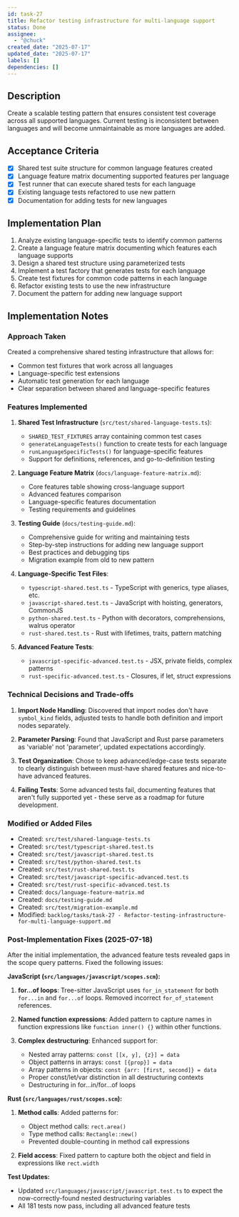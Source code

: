 ```yaml
---
id: task-27
title: Refactor testing infrastructure for multi-language support
status: Done
assignee:
  - "@chuck"
created_date: "2025-07-17"
updated_date: "2025-07-17"
labels: []
dependencies: []
---
```


## Description

Create a scalable testing pattern that ensures consistent test coverage across all supported languages. Current testing is inconsistent between languages and will become unmaintainable as more languages are added.

## Acceptance Criteria

- [x] Shared test suite structure for common language features created
- [x] Language feature matrix documenting supported features per language
- [x] Test runner that can execute shared tests for each language
- [x] Existing language tests refactored to use new pattern
- [x] Documentation for adding tests for new languages

## Implementation Plan

1. Analyze existing language-specific tests to identify common patterns
2. Create a language feature matrix documenting which features each language supports
3. Design a shared test structure using parameterized tests
4. Implement a test factory that generates tests for each language
5. Create test fixtures for common code patterns in each language
6. Refactor existing tests to use the new infrastructure
7. Document the pattern for adding new language support

## Implementation Notes

### Approach Taken

Created a comprehensive shared testing infrastructure that allows for:

- Common test fixtures that work across all languages
- Language-specific test extensions
- Automatic test generation for each language
- Clear separation between shared and language-specific features

### Features Implemented

1. **Shared Test Infrastructure** (`src/test/shared-language-tests.ts`):

   - `SHARED_TEST_FIXTURES` array containing common test cases
   - `generateLanguageTests()` function to create tests for each language
   - `runLanguageSpecificTests()` for language-specific features
   - Support for definitions, references, and go-to-definition testing

2. **Language Feature Matrix** (`docs/language-feature-matrix.md`):

   - Core features table showing cross-language support
   - Advanced features comparison
   - Language-specific features documentation
   - Testing requirements and guidelines

3. **Testing Guide** (`docs/testing-guide.md`):

   - Comprehensive guide for writing and maintaining tests
   - Step-by-step instructions for adding new language support
   - Best practices and debugging tips
   - Migration example from old to new pattern

4. **Language-Specific Test Files**:

   - `typescript-shared.test.ts` - TypeScript with generics, type aliases, etc.
   - `javascript-shared.test.ts` - JavaScript with hoisting, generators, CommonJS
   - `python-shared.test.ts` - Python with decorators, comprehensions, walrus operator
   - `rust-shared.test.ts` - Rust with lifetimes, traits, pattern matching

5. **Advanced Feature Tests**:
   - `javascript-specific-advanced.test.ts` - JSX, private fields, complex patterns
   - `rust-specific-advanced.test.ts` - Closures, if let, struct expressions

### Technical Decisions and Trade-offs

1. **Import Node Handling**: Discovered that import nodes don't have `symbol_kind` fields, adjusted tests to handle both definition and import nodes separately.

2. **Parameter Parsing**: Found that JavaScript and Rust parse parameters as 'variable' not 'parameter', updated expectations accordingly.

3. **Test Organization**: Chose to keep advanced/edge-case tests separate to clearly distinguish between must-have shared features and nice-to-have advanced features.

4. **Failing Tests**: Some advanced tests fail, documenting features that aren't fully supported yet - these serve as a roadmap for future development.

### Modified or Added Files

- Created: `src/test/shared-language-tests.ts`
- Created: `src/test/typescript-shared.test.ts`
- Created: `src/test/javascript-shared.test.ts`
- Created: `src/test/python-shared.test.ts`
- Created: `src/test/rust-shared.test.ts`
- Created: `src/test/javascript-specific-advanced.test.ts`
- Created: `src/test/rust-specific-advanced.test.ts`
- Created: `docs/language-feature-matrix.md`
- Created: `docs/testing-guide.md`
- Created: `src/test/migration-example.md`
- Modified: `backlog/tasks/task-27 - Refactor-testing-infrastructure-for-multi-language-support.md`

### Post-Implementation Fixes (2025-07-18)

After the initial implementation, the advanced feature tests revealed gaps in the scope query patterns. Fixed the following issues:

**JavaScript (`src/languages/javascript/scopes.scm`):**

1. **for...of loops**: Tree-sitter JavaScript uses `for_in_statement` for both `for...in` and `for...of` loops. Removed incorrect `for_of_statement` references.

2. **Named function expressions**: Added pattern to capture names in function expressions like `function inner() {}` within other functions.

3. **Complex destructuring**: Enhanced support for:
   - Nested array patterns: `const [[x, y], {z}] = data`
   - Object patterns in arrays: `const [{prop}] = data`
   - Array patterns in objects: `const {arr: [first, second]} = data`
   - Proper const/let/var distinction in all destructuring contexts
   - Destructuring in for...in/for...of loops

**Rust (`src/languages/rust/scopes.scm`):**

1. **Method calls**: Added patterns for:
   - Object method calls: `rect.area()`
   - Type method calls: `Rectangle::new()`
   - Prevented double-counting in method call expressions

2. **Field access**: Fixed pattern to capture both the object and field in expressions like `rect.width`

**Test Updates:**

- Updated `src/languages/javascript/javascript.test.ts` to expect the now-correctly-found nested destructuring variables
- All 181 tests now pass, including all advanced feature tests
